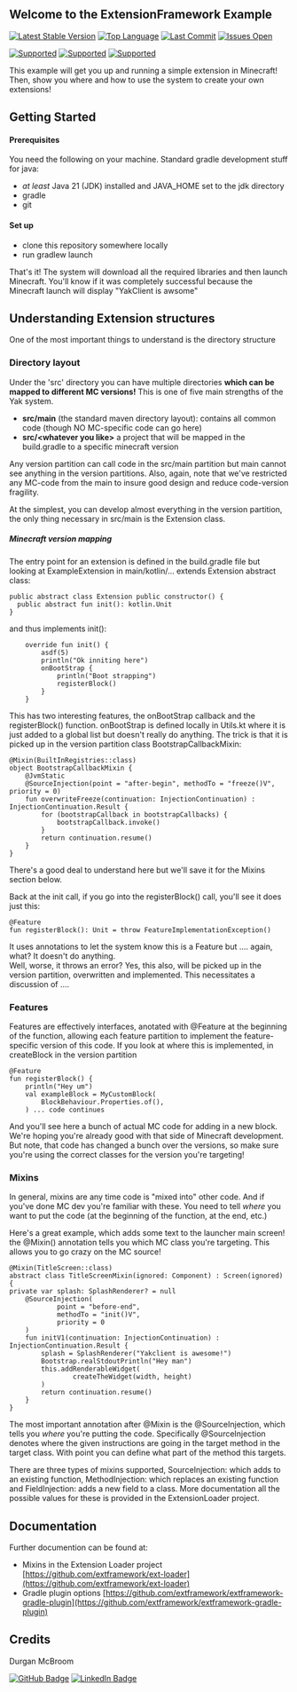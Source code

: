 ## Welcome to the ExtensionFramework Example 
[![Latest Stable Version](https://img.shields.io/github/v/release/extframework/example-extension?include_prereleases)](https://github.com/extframework/example-extension)
[![Top Language](https://img.shields.io/github/languages/top/extframework/example-extension)](https://github.com/extframework/example-extension)
[![Last Commit](https://img.shields.io/github/last-commit/extframework/example-extension)](https://github.com/extframework/example-extension)
[![Issues Open](https://img.shields.io/github/issues/extframework/example-extension)](https://github.com/extframework/example-extension)

[![Supported ](https://img.shields.io/badge/Mac-Supported-Green)](https://github.com/extframework/example-extension)
[![Supported ](https://img.shields.io/badge/Windows-BUG-ff0000)](https://github.com/extframework/example-extension)
[![Supported ](https://img.shields.io/badge/Linux-Unknown-aaaaaa)](https://github.com/extframework/example-extension)

This example will get you up and running a simple extension in Minecraft! Then, show you where and how to use the system
to create your own extensions!

## Getting Started

#### Prerequisites
You need the following on your machine.  Standard gradle development stuff for java:
- *at least* Java 21 (JDK) installed and JAVA_HOME set to the jdk directory
- gradle
- git

#### Set up
- clone this repository somewhere locally
- run gradlew launch

That's it!  The system will download all the required libraries and then launch Minecraft.  You'll know
  if it was completely successful because the Minecraft launch will display "YakClient is awsome"


## Understanding Extension structures
One of the most important things to understand is the directory structure
### Directory layout
Under the 'src' directory you can have multiple directories **which can be mapped to different MC versions!**  This is
one of five main strengths of the Yak system.
* **src/main** (the standard maven directory layout): contains all common code (though NO MC-specific code can go here)
* **src/&lt;whatever you like&gt;** a project that will be mapped in the build.gradle to a specific minecraft version

Any version partition can call code in the src/main partition but main cannot see anything in the version partitions. 
Also, again, note that we've restricted any MC-code from the main to insure good design and reduce code-version fragility.

At the simplest, you can develop almost everything in the version partition, the only thing necessary in src/main 
is the Extension class.


##### Minecraft version mapping

The entry point for an extension is defined in the build.gradle file but looking at ExampleExtension in main/kotlin/...
extends Extension abstract class:

```
public abstract class Extension public constructor() {
  public abstract fun init(): kotlin.Unit
}
```
and thus implements init():
```
    override fun init() {
        asdf(5)
        println("Ok inniting here")
        onBootStrap {
            println("Boot strapping")
            registerBlock()
        }
    }
```
This has two interesting features, the onBootStrap callback and the registerBlock() function. onBootStrap is defined locally
in Utils.kt where it is just added to a global list but doesn't really do anything.  The trick is that it is picked up in 
the version partition class BootstrapCallbackMixin:

```
@Mixin(BuiltInRegistries::class)
object BootstrapCallbackMixin {
    @JvmStatic
    @SourceInjection(point = "after-begin", methodTo = "freeze()V", priority = 0)
    fun overwriteFreeze(continuation: InjectionContinuation) : InjectionContinuation.Result {
        for (bootstrapCallback in bootstrapCallbacks) {
            bootstrapCallback.invoke()
        }
        return continuation.resume()
    }
}
```
There's a good deal to understand here but we'll save it for the Mixins section below.

Back at the init call, if you go into the registerBlock() call, you'll see it does just this:
```
@Feature
fun registerBlock(): Unit = throw FeatureImplementationException()
```
It uses annotations to let the system know this is a Feature but .... again, what?  It doesn't do anything.  
Well, worse, it throws an error?  Yes, this also, will be picked up in the version
partition, overwritten and implemented.  This necessitates a discussion of ....

### Features
Features are effectively interfaces, anotated with @Feature at the beginning of the function, 
allowing each feature partition to implement the feature-specific version of this code.
If you look at where this is implemented, in createBlock in the version partition

```
@Feature
fun registerBlock() {
    println("Hey um")
    val exampleBlock = MyCustomBlock(
        BlockBehaviour.Properties.of(),
    ) ... code continues
```
And you'll see here a bunch of actual MC code for adding in a new block.  We're hoping you're already good with
that side of Minecraft development. But note, that code has changed a bunch over the versions, so make sure you're
using the correct classes for the version you're targeting!
 
### Mixins
In general, mixins are any time code is "mixed into" other code.  And if you've done MC dev you're familiar with these.
You need to tell *where* you want to put the code (at the beginning of the function, at the end, etc.)

Here's a great example, which adds some text to the launcher main screen!  the @Mixin(<class>) annotation tells you which
MC class you're targeting.  This allows you to go crazy on the MC source!  
```
@Mixin(TitleScreen::class)
abstract class TitleScreenMixin(ignored: Component) : Screen(ignored) {
private var splash: SplashRenderer? = null
    @SourceInjection(
            point = "before-end",
            methodTo = "init()V",
            priority = 0
    )
    fun initV1(continuation: InjectionContinuation) : InjectionContinuation.Result {
        splash = SplashRenderer("Yakclient is awesome!")
        Bootstrap.realStdoutPrintln("Hey man")
        this.addRenderableWidget(
                createTheWidget(width, height)
        )
        return continuation.resume()
    }
}
```
The most important annotation after @Mixin is the @SourceInjection, which tells you *where* you're putting the code.
Specifically @SourceInjection denotes where the given instructions are going in the target method in the target class. 
With point you can define what part of the method this targets.

There are three types of mixins supported, SourceInjection: which adds to an existing function, 
MethodInjection: which replaces an existing function and FieldInjection: adds a new field to a class.  More documentation 
all the possible values for these is provided in the ExtensionLoader project.

<!-- tweaker --> 

## Documentation
Further documention can be found at:

* Mixins in the Extension Loader project [https://github.com/extframework/ext-loader](https://github.com/extframework/ext-loader)
* Gradle plugin options [https://github.com/extframework/extframework-gradle-plugin](https://github.com/extframework/extframework-gradle-plugin)

<!-- CREDITS -->
## Credits

Durgan McBroom

[![GitHub Badge](https://img.shields.io/badge/GitHub-100000?style=for-the-badge&logo=github&logoColor=white)](https://github.com/durganmcbroom)
[![LinkedIn Badge](https://img.shields.io/badge/LinkedIn-0077B5?style=for-the-badge&logo=linkedin&logoColor=white)](https://www.linkedin.com/in/durganmcbroom/)
